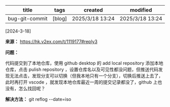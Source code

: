 | title          | tags   | created               | modified              |
|----------------|--------|-----------------------|-----------------------|
| bug-git-commit        | [blog] | 2025/3/18 13:24| 2025/3/18 13:24 |

[2024-3-18]

**来源：** https://hk.v2ex.com/t/1119177#reply3

**问题：**

代码提交到了本地仓库，使用 github desktop 的 add local repository 添加本地仓库，点击 pulish repository ，设置仓库名以及可见性都没问题，但推送代码发现无法点击，发现分支可以切换（但我本地只有一个分支），切换后推送上去了，此时再打开 vscode ，就发现本地仓库最近一周的提交记录都没了，github 上也没有，怎么找回呢？

**解决方法：** git reflog --date=iso